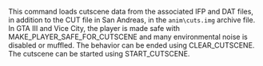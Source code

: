 This command loads cutscene data from the associated IFP and DAT files, in addition to the CUT file in San Andreas, in the `anim\cuts.img` archive file. In GTA III and Vice City, the player is made safe with MAKE_PLAYER_SAFE_FOR_CUTSCENE and many environmental noise is disabled or muffled. The behavior can be ended using CLEAR_CUTSCENE. The cutscene can be started using START_CUTSCENE.
